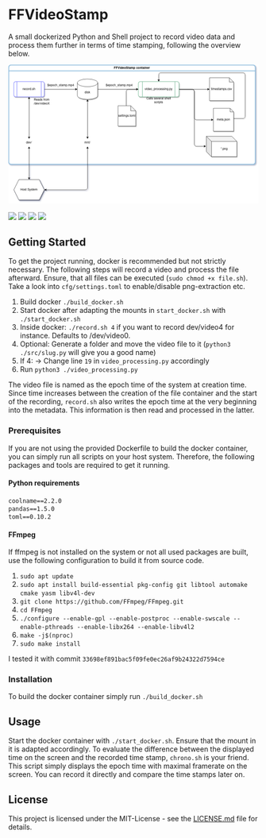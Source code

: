 # FFVideoStamp
A small dockerized Python and Shell project to record video data and process them further in terms of time stamping, following the overview below.

![overview](doc/FFVideoStamp.png)

![](https://img.shields.io/badge/OS-Linux-informational?style=flat&logo=linux&logoColor=white&color=008080)
![](https://img.shields.io/badge/Code-Python3.11-informational?style=flat&logo=python&logoColor=white&color=008080)
![](https://img.shields.io/badge/Code-Shell_script-informational?style=flat&logo=gnu-bash&logoColor=white&color=008080)
![](https://img.shields.io/badge/Tools-Docker-informational?style=flat&logo=docker&logoColor=white&color=008080)

## Getting Started

To get the project running, docker is recommended but not strictly necessary. The following steps will record a video and process the file afterward. Ensure, that all files can be executed (`sudo chmod +x file.sh`). Take a look into `cfg/settings.toml` to enable/disable png-extraction etc.

1. Build docker `./build_docker.sh`
2. Start docker after adapting the mounts in `start_docker.sh` with `./start_docker.sh`
3. Inside docker: `./record.sh 4` if you want to record dev/video4 for instance. Defaults to /dev/video0.
4. Optional: Generate a folder and move the video file to it (`python3 ./src/slug.py` will give you a good name)
5. If 4: -> Change line `19` in `video_processing.py` accordingly
6. Run `python3 ./video_processing.py`

The video file is named as the epoch time of the system at creation time. Since time increases between the creation of the file container and the start of the recording, `record.sh` also writes the epoch time at the very beginning into the metadata. This information is then read and processed in the latter.

### Prerequisites
If you are not using the provided Dockerfile to build the docker container, you can simply run all scripts on your host system. Therefore, the following packages and tools are required to get it running.
#### Python requirements

```
coolname==2.2.0
pandas==1.5.0
toml==0.10.2
```

#### FFmpeg
If ffmpeg is not installed on the system or not all used packages are built, use the following configuration to build it from source code.

1. `sudo apt update`
2. `sudo apt install build-essential pkg-config git libtool automake cmake yasm libv4l-dev`
3. `git clone https://github.com/FFmpeg/FFmpeg.git`
4. `cd FFmpeg`
5. `./configure --enable-gpl --enable-postproc --enable-swscale --enable-pthreads --enable-libx264 --enable-libv4l2`
6. `make -j$(nproc)`
7. `sudo make install`

I tested it with commit `33698ef891bac5f09fe0ec26af9b24322d7594ce`


### Installation

To build the docker container simply run `./build_docker.sh`

## Usage

Start the docker container with `./start_docker.sh`. Ensure that the mount in it is adapted accordingly.
To evaluate the difference between the displayed time on the screen and the recorded time stamp, `chrono.sh` is your friend. This script simply displays the epoch time with maximal framerate on the screen. You can record it directly and compare the time stamps later on.

## License

This project is licensed under the MIT-License - see the [LICENSE.md](LICENSE.md) file for details.